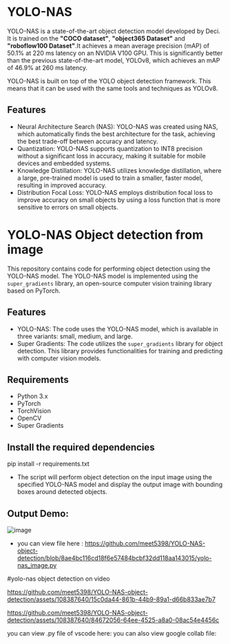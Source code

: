 # YOLO-NAS

YOLO-NAS is a state-of-the-art object detection model developed by Deci. It is trained on the **"COCO dataset"**, **"object365 Dataset"** and **"roboflow100 Dataset"**.It achieves a mean average precision (mAP) of 50.1% at 220 ms latency on an NVIDIA V100 GPU. This is significantly better than the previous state-of-the-art model, YOLOv8, which achieves an mAP of 46.9% at 260 ms latency.

YOLO-NAS is built on top of the YOLO object detection framework. This means that it can be used with the same tools and techniques as YOLOv8.

## Features

- Neural Architecture Search (NAS): YOLO-NAS was created using NAS, which automatically finds the best architecture for the task, achieving the best trade-off between accuracy and latency.
- Quantization: YOLO-NAS supports quantization to INT8 precision without a significant loss in accuracy, making it suitable for mobile devices and embedded systems.
- Knowledge Distillation: YOLO-NAS utilizes knowledge distillation, where a large, pre-trained model is used to train a smaller, faster model, resulting in improved accuracy.
- Distribution Focal Loss: YOLO-NAS employs distribution focal loss to improve accuracy on small objects by using a loss function that is more sensitive to errors on small objects.

# YOLO-NAS Object detection from image

This repository contains code for performing object detection using the YOLO-NAS model. The YOLO-NAS model is implemented using the `super_gradients` library, an open-source computer vision training library based on PyTorch.

## Features

- YOLO-NAS: The code uses the YOLO-NAS model, which is available in three variants: small, medium, and large.
- Super Gradients: The code utilizes the `super_gradients` library for object detection. This library provides functionalities for training and predicting with computer vision models.

## Requirements

- Python 3.x
- PyTorch
- TorchVision
- OpenCV
- Super Gradients

## Install the required dependencies
pip install -r requirements.txt

* The script will perform object detection on the input image using the specified YOLO-NAS model and display the output image with bounding boxes around detected objects.

## Output  Demo:
![image](https://github.com/meet5398/YOLO-NAS-object-detection/assets/108387640/cd5d3249-bc1f-46b5-aa05-efecd4536bbb)

* you can view file here : https://github.com/meet5398/YOLO-NAS-object-detection/blob/8ae4bc116cd18f6e57484bcbf32dd118aa143015/yolo-nas_image.py

#yolo-nas object detection on video 

https://github.com/meet5398/YOLO-NAS-object-detection/assets/108387640/15c0da44-861b-44b9-89a1-d66b833ae7b7


https://github.com/meet5398/YOLO-NAS-object-detection/assets/108387640/84672056-64ee-4525-a8a0-08ac54e4456c

you can view .py file of vscode here: 
you can also view google collab file: 
